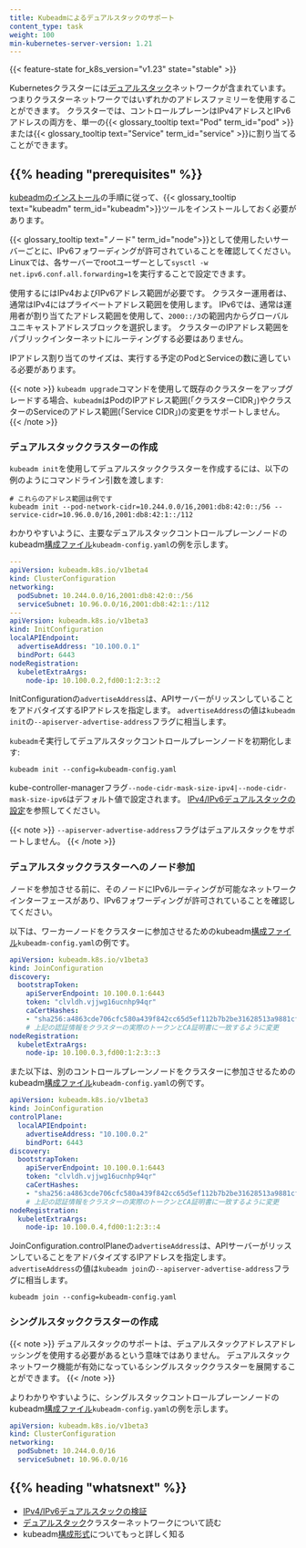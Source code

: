 ```yaml
---
title: Kubeadmによるデュアルスタックのサポート
content_type: task
weight: 100
min-kubernetes-server-version: 1.21
---
```


<!-- overview -->

{{< feature-state for_k8s_version="v1.23" state="stable" >}}

Kubernetesクラスターには[デュアルスタック](/ja/docs/concepts/services-networking/dual-stack/)ネットワークが含まれています。つまりクラスターネットワークではいずれかのアドレスファミリーを使用することができます。
クラスターでは、コントロールプレーンはIPv4アドレスとIPv6アドレスの両方を、単一の{{< glossary_tooltip text="Pod" term_id="pod" >}}または{{< glossary_tooltip text="Service" term_id="service" >}}に割り当てることができます。

<!-- body -->

## {{% heading "prerequisites" %}}

[kubeadmのインストール](/ja/docs/setup/production-environment/tools/kubeadm/install-kubeadm/)の手順に従って、{{< glossary_tooltip text="kubeadm" term_id="kubeadm">}}ツールをインストールしておく必要があります。

{{< glossary_tooltip text="ノード" term_id="node">}}として使用したいサーバーごとに、IPv6フォワーディングが許可されていることを確認してください。
Linuxでは、各サーバーでrootユーザーとして`sysctl -w net.ipv6.conf.all.forwarding=1`を実行することで設定できます。

使用するにはIPv4およびIPv6アドレス範囲が必要です。
クラスター運用者は、通常はIPv4にはプライベートアドレス範囲を使用します。
IPv6では、通常は運用者が割り当てたアドレス範囲を使用して、`2000::/3`の範囲内からグローバルユニキャストアドレスブロックを選択します。
クラスターのIPアドレス範囲をパブリックインターネットにルーティングする必要はありません。

IPアドレス割り当てのサイズは、実行する予定のPodとServiceの数に適している必要があります。

{{< note >}}
`kubeadm upgrade`コマンドを使用して既存のクラスターをアップグレードする場合、`kubeadm`はPodのIPアドレス範囲(「クラスターCIDR」)やクラスターのServiceのアドレス範囲(「Service CIDR」)の変更をサポートしません。
{{< /note >}}

### デュアルスタッククラスターの作成

`kubeadm init`を使用してデュアルスタッククラスターを作成するには、以下の例のようにコマンドライン引数を渡します:

```shell
# これらのアドレス範囲は例です
kubeadm init --pod-network-cidr=10.244.0.0/16,2001:db8:42:0::/56 --service-cidr=10.96.0.0/16,2001:db8:42:1::/112
```

わかりやすいように、主要なデュアルスタックコントロールプレーンノードのkubeadm[構成ファイル](/docs/reference/config-api/kubeadm-config.v1beta4/)`kubeadm-config.yaml`の例を示します。

```yaml
---
apiVersion: kubeadm.k8s.io/v1beta4
kind: ClusterConfiguration
networking:
  podSubnet: 10.244.0.0/16,2001:db8:42:0::/56
  serviceSubnet: 10.96.0.0/16,2001:db8:42:1::/112
---
apiVersion: kubeadm.k8s.io/v1beta3
kind: InitConfiguration
localAPIEndpoint:
  advertiseAddress: "10.100.0.1"
  bindPort: 6443
nodeRegistration:
  kubeletExtraArgs:
    node-ip: 10.100.0.2,fd00:1:2:3::2
```

InitConfigurationの`advertiseAddress`は、APIサーバーがリッスンしていることをアドバタイズするIPアドレスを指定します。
`advertiseAddress`の値は`kubeadm init`の`--apiserver-advertise-address`フラグに相当します。

`kubeadm`そ実行してデュアルスタックコントロールプレーンノードを初期化します:

```shell
kubeadm init --config=kubeadm-config.yaml
```

kube-controller-managerフラグ`--node-cidr-mask-size-ipv4|--node-cidr-mask-size-ipv6`はデフォルト値で設定されます。
[IPv4/IPv6デュアルスタックの設定](/ja/docs/concepts/services-networking/dual-stack#configure-ipv4-ipv6-dual-stack)を参照してください。

{{< note >}}
`--apiserver-advertise-address`フラグはデュアルスタックをサポートしません。
{{< /note >}}

### デュアルスタッククラスターへのノード参加

ノードを参加させる前に、そのノードにIPv6ルーティングが可能なネットワークインターフェースがあり、IPv6フォワーディングが許可されていることを確認してください。

以下は、ワーカーノードをクラスターに参加させるためのkubeadm[構成ファイル](/ja/docs/reference/config-api/kubeadm-config.v1beta3/)`kubeadm-config.yaml`の例です。

```yaml
apiVersion: kubeadm.k8s.io/v1beta3
kind: JoinConfiguration
discovery:
  bootstrapToken:
    apiServerEndpoint: 10.100.0.1:6443
    token: "clvldh.vjjwg16ucnhp94qr"
    caCertHashes:
    - "sha256:a4863cde706cfc580a439f842cc65d5ef112b7b2be31628513a9881cf0d9fe0e"
    # 上記の認証情報をクラスターの実際のトークンとCA証明書に一致するように変更
nodeRegistration:
  kubeletExtraArgs:
    node-ip: 10.100.0.3,fd00:1:2:3::3
```

また以下は、別のコントロールプレーンノードをクラスターに参加させるためのkubeadm[構成ファイル](/ja/docs/reference/config-api/kubeadm-config.v1beta3/)`kubeadm-config.yaml`の例です。


```yaml
apiVersion: kubeadm.k8s.io/v1beta3
kind: JoinConfiguration
controlPlane:
  localAPIEndpoint:
    advertiseAddress: "10.100.0.2"
    bindPort: 6443
discovery:
  bootstrapToken:
    apiServerEndpoint: 10.100.0.1:6443
    token: "clvldh.vjjwg16ucnhp94qr"
    caCertHashes:
    - "sha256:a4863cde706cfc580a439f842cc65d5ef112b7b2be31628513a9881cf0d9fe0e"
    # 上記の認証情報をクラスターの実際のトークンとCA証明書に一致するように変更
nodeRegistration:
  kubeletExtraArgs:
    node-ip: 10.100.0.4,fd00:1:2:3::4

```

JoinConfiguration.controlPlaneの`advertiseAddress`は、APIサーバーがリッスンしていることをアドバタイズするIPアドレスを指定します。
`advertiseAddress`の値は`kubeadm join`の`--apiserver-advertise-address`フラグに相当します。

```shell
kubeadm join --config=kubeadm-config.yaml
```

### シングルスタッククラスターの作成

{{< note >}}
デュアルスタックのサポートは、デュアルスタックアドレスアドレッシングを使用する必要があるという意味ではありません。
デュアルスタックネットワーク機能が有効になっているシングルスタッククラスターを展開することができます。
{{< /note >}}

よりわかりやすいように、シングルスタックコントロールプレーンノードのkubeadm[構成ファイル](/ja/docs/reference/config-api/kubeadm-config.v1beta3/)`kubeadm-config.yaml`の例を示します。


```yaml
apiVersion: kubeadm.k8s.io/v1beta3
kind: ClusterConfiguration
networking:
  podSubnet: 10.244.0.0/16
  serviceSubnet: 10.96.0.0/16
```

## {{% heading "whatsnext" %}}

* [IPv4/IPv6デュアルスタックの検証](/ja/docs/tasks/network/validate-dual-stack)
* [デュアルスタック](/ja/docs/concepts/services-networking/dual-stack/)クラスターネットワークについて読む
* kubeadm[構成形式](/ja/docs/reference/config-api/kubeadm-config.v1beta3/)についてもっと詳しく知る
